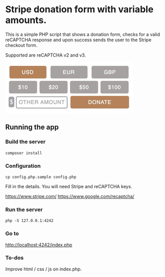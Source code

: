 # Stripe donation form with variable amounts.

This is a simple PHP script that shows a donation form, checks for a valid reCAPTCHA response and upon success sends the user to the Stripe checkout form.

Supported are reCAPTCHA v2 and v3. 

![Screenshot](screenshot.jpg)

## Running the app

### Build the server

```
composer install
```

### Configuration

```
cp config.php.sample config.php
```

Fill in the details. You will need Stripe and reCAPTCHA keys.

https://www.stripe.com/
https://www.google.com/recaptcha/

### Run the server

```
php -S 127.0.0.1:4242
```

### Go to 

[http://localhost:4242/index.php](http://localhost:4242/index.php)

### To-dos

Improve html / css / js on index.php. 

